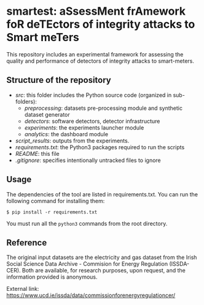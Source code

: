 # smartest: aSsessMent frAmework foR deTEctors of integrity attacks to Smart meTers

This repository includes an experimental framework for assessing the quality and performance
of detectors of integrity attacks to smart-meters.

## Structure of the repository

- *src*: this folder includes the Python source code (organized in sub-folders):
  - *preprocessing*: datasets pre-processing module and synthetic dataset generator
  - *detectors*:  software detectors, detector infrastructure 
  - *experiments*: the experiments launcher module
  - *analytics*: the dashboard module
- *script_results*: outputs from the experiments. 
- *requirements.txt*: the Python3 packages required to run the scripts
- *README*: this file
- *.gitignore*: specifies intentionally untracked files to ignore


## Usage 

The dependencies of the tool are listed in requirements.txt.
You can run the following command for installing them:

```$ pip install -r requirements.txt```

You must run all the ```python3``` commands from the root directory.


## Reference

The original input datasets are the electricity and gas dataset from the Irish Social Science Data Archive - Commision for Energy Regulation (ISSDA-CER).
Both are available, for research purposes, upon request, and the information provided is anonymous.

External link: https://www.ucd.ie/issda/data/commissionforenergyregulationcer/

